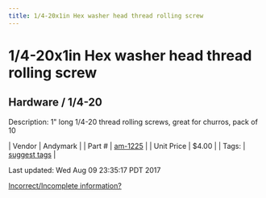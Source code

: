 ```yaml
---
title: 1/4-20x1in Hex washer head thread rolling screw
---
```


# 1/4-20x1in Hex washer head thread rolling screw
## Hardware / 1/4-20
Description: 	1" long 1/4-20 thread rolling screws, great for churros, pack of 10 

| Vendor | Andymark | 
| Part # | [am-1225](http://www.andymark.com/product-p/am-1225.htm) | 
| Unit Price | $4.00 | 
| Tags: | [suggest tags](https://docs.google.com/forms/d/e/1FAIpQLSeWyY8v3RgOty-MyWmh9U0iivNYN_molChYyS-0U-o-kOAv_g/viewform) | 

Last updated: Wed Aug 09 23:35:17 PDT 2017

 [Incorrect/Incomplete information?](https://docs.google.com/forms/d/e/1FAIpQLSeWyY8v3RgOty-MyWmh9U0iivNYN_molChYyS-0U-o-kOAv_g/viewform)